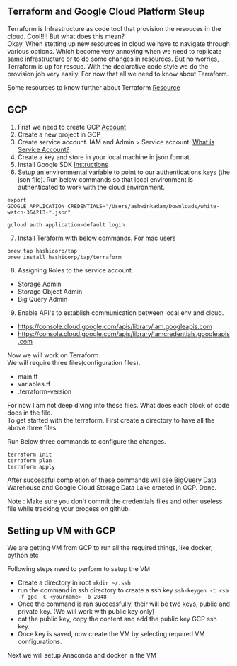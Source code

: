 
## Terraform and Google Cloud Platform Steup

Terraform is Infrastructure as code tool that provision the resouces in the cloud.
Cool!!!! But what does this mean? <br />
Okay, When stetting up new resources in cloud we have to navigate through various options.
Which become very annoying when we need to replicate same infrastructure or to do some changes in resources.
But no worries, Terraform is up for rescue. With the declarative code style we do the provision job very easily.
For now that all we need to know about Terraform.

Some resources to know further about Terraform
[Resource](https://www.youtube.com/watch?v=tomUWcQ0P3k)


## GCP
1. Frist we need to create GCP [Account](https://cloud.google.com/)
2. Create a new project in GCP
3. Create service account. IAM and Admin > Service account.
[What is Service Account?](https://www.educative.io/answers/what-are-service-accounts-in-google-cloud)
4. Create a key and store in your local machine in json format.
5. Install Google SDK [Instructions](https://cloud.google.com/sdk/docs/install-sdk)
6. Setup an environmental variable to point to our authentications keys (the json file). Run below commands so that local environment is authenticated to work with the cloud environment.
```
export GOOGLE_APPLICATION_CREDENTIALS="/Users/ashwinkadam/Downloads/white-watch-364213-*.json"

```

```
gcloud auth application-default login

```

7. Install Teraform with below commands. For mac users

```
brew tap hashicorp/tap
brew install hashicorp/tap/terraform
```

8. Assigning Roles to the service account.
- Storage Admin
- Storage Object Admin
- Big Query Admin

9. Enable API's to establish communication between local env and cloud.
- https://console.cloud.google.com/apis/library/iam.googleapis.com
- https://console.cloud.google.com/apis/library/iamcredentials.googleapis.com 


Now we will work on Terraform. <br />
We will require three files(configuration files). <br />
- main.tf
- variables.tf
- .terraform-version

For now I am not deep diving into these files. What does each block of code does in the file.<br />
To get started with the terraform. First create a directory to have all the above three files.<br />

Run Below three commands to configure the changes.

```
terraform init
terraform plan
terraform apply
```
After successful completion of these commands will see BigQuery Data Warehouse and Google Cloud Storage Data Lake craeted in GCP.
Done.

Note : Make sure you don't commit the credentials files and other useless file while tracking your progess on github. 

## Setting up VM with GCP

We are getting VM from GCP to run all the required things, like docker, python etc

Following steps need to perform to setup the VM <br />
- Create a directory in root ```mkdir ~/.ssh```
- run the command in ssh directory to create a ssh key ```ssh-keygen -t rsa -f gpc -C <yourname> -b 2048 ```
- Once the command is ran successfully, their will be two keys, public and private key. (We will work with public key only)
- cat the public key, copy the content and add the public key GCP ssh key.
- Once key is saved, now create the VM by selecting required VM configurations.


Next we will setup Anaconda and docker in the VM <br/>
